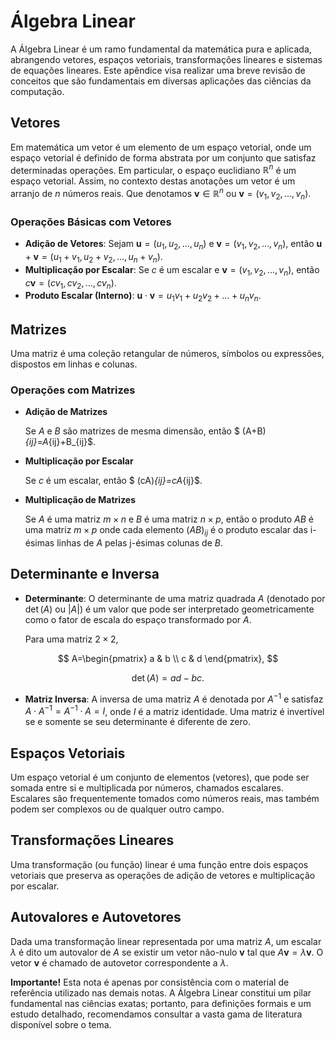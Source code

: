 # Álgebra Linear

A Álgebra Linear é um ramo fundamental da matemática pura e aplicada, abrangendo vetores, espaços vetoriais, transformações lineares e sistemas de equações lineares. Este apêndice visa realizar uma breve revisão de conceitos que são fundamentais em diversas aplicações das ciências da computação.

## Vetores

Em matemática um vetor é um elemento de um espaço vetorial, onde um espaço vetorial é definido de forma abstrata por um conjunto que satisfaz determinadas operações. Em particular, o espaço euclidiano $\mathbb{R}^n$ é um espaço vetorial. Assim, no contexto destas anotações um vetor é um arranjo de $n$ números reais. Que denotamos $\mathbf{v}\in\mathbb{R}^n$ ou $\mathbf{v}=(v_1,v_2,...,v_n)$.

### Operações Básicas com Vetores

- **Adição de Vetores**: Sejam $\mathbf{u} = (u_1, u_2, ..., u_n)$ e $\mathbf{v} = (v_1, v_2, ..., v_n)$, então $\mathbf{u} + \mathbf{v} = (u_1+v_1, u_2+v_2, ..., u_n+v_n)$.
- **Multiplicação por Escalar**: Se $c$ é um escalar e $\mathbf{v} = (v_1, v_2, ..., v_n)$, então $c\mathbf{v} = (cv_1, cv_2, ..., cv_n)$.
- **Produto Escalar (Interno)**: $\mathbf{u} \cdot \mathbf{v} = u_1v_1 + u_2v_2 + ... + u_nv_n$.

## Matrizes

Uma matriz é uma coleção retangular de números, símbolos ou expressões, dispostos em linhas e colunas.

### Operações com Matrizes

- **Adição de Matrizes**

  Se $A$ e $B$ são matrizes de mesma dimensão, então $ (A+B)_{ij}=A_{ij}+B_{ij}$.

- **Multiplicação por Escalar**

  Se $c$ é um escalar, então $ (cA)_{ij}=cA_{ij}$.

- **Multiplicação de Matrizes**

  Se $A$ é uma matriz $m \times n$ e $B$ é uma matriz $n \times p$, então o produto $AB$ é uma matriz $m \times p$ onde cada elemento $(AB)_{ij}$ é o produto escalar das i-ésimas linhas de $A$ pelas j-ésimas colunas de $B$.

## Determinante e Inversa

- **Determinante**: O determinante de uma matriz quadrada $A$ (denotado por $\det(A)$ ou $|A|$) é um valor que pode ser interpretado geometricamente como o fator de escala do espaço transformado por $A$.
  
  Para uma matriz $2 \times 2$, 

$$
A=\begin{pmatrix}
  a & b \\
  c & d 
\end{pmatrix},
$$
  
  $$\det(A) = ad - bc.$$

- **Matriz Inversa**: A inversa de uma matriz $A$ é denotada por $A^{-1}$ e satisfaz $A \cdot A^{-1} = A^{-1} \cdot A = I$, onde $I$ é a matriz identidade. Uma matriz é invertível se e somente se seu determinante é diferente de zero.

## Espaços Vetoriais

Um espaço vetorial é um conjunto de elementos (vetores), que pode ser somada entre si e multiplicada por números, chamados escalares. Escalares são frequentemente tomados como números reais, mas também podem ser complexos ou de qualquer outro campo.

## Transformações Lineares

Uma transformação (ou função) linear é uma função entre dois espaços vetoriais que preserva as operações de adição de vetores e multiplicação por escalar.

## Autovalores e Autovetores

Dada uma transformação linear representada por uma matriz $A$, um escalar $\lambda$ é dito um autovalor de $A$ se existir um vetor não-nulo $\mathbf{v}$ tal que $A\mathbf{v} = \lambda\mathbf{v}$. O vetor $\mathbf{v}$ é chamado de autovetor correspondente a $\lambda$.

**Importante!**
Esta nota é apenas por consistência com o material de referência utilizado nas demais notas. A Álgebra Linear constitui um pilar fundamental nas ciências exatas; portanto, para definições formais e um estudo detalhado, recomendamos consultar a vasta gama de literatura disponível sobre o tema.